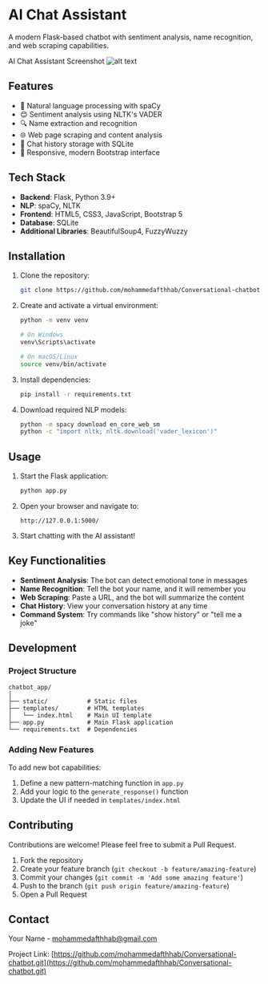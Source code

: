 # AI Chat Assistant

A modern Flask-based chatbot with sentiment analysis, name recognition, and web scraping capabilities.

AI Chat Assistant Screenshot
![alt text](image.png)

## Features

- 🤖 Natural language processing with spaCy
- 😊 Sentiment analysis using NLTK's VADER
- 🔍 Name extraction and recognition
- 🌐 Web page scraping and content analysis
- 💾 Chat history storage with SQLite
- 📱 Responsive, modern Bootstrap interface

## Tech Stack

- **Backend**: Flask, Python 3.9+
- **NLP**: spaCy, NLTK
- **Frontend**: HTML5, CSS3, JavaScript, Bootstrap 5
- **Database**: SQLite
- **Additional Libraries**: BeautifulSoup4, FuzzyWuzzy

## Installation

1. Clone the repository:
   ```bash
   git clone https://github.com/mohammedafthhab/Conversational-chatbot.git
   
   ```

2. Create and activate a virtual environment:
   ```bash
   python -m venv venv
   
   # On Windows
   venv\Scripts\activate
   
   # On macOS/Linux
   source venv/bin/activate
   ```

3. Install dependencies:
   ```bash
   pip install -r requirements.txt
   ```

4. Download required NLP models:
   ```bash
   python -m spacy download en_core_web_sm
   python -c "import nltk; nltk.download('vader_lexicon')"
   ```

## Usage

1. Start the Flask application:
   ```bash
   python app.py
   ```

2. Open your browser and navigate to:
   ```
   http://127.0.0.1:5000/
   ```

3. Start chatting with the AI assistant!

## Key Functionalities

- **Sentiment Analysis**: The bot can detect emotional tone in messages
- **Name Recognition**: Tell the bot your name, and it will remember you
- **Web Scraping**: Paste a URL, and the bot will summarize the content
- **Chat History**: View your conversation history at any time
- **Command System**: Try commands like "show history" or "tell me a joke"

## Development

### Project Structure

```
chatbot_app/
│
├── static/           # Static files
├── templates/        # HTML templates
│   └── index.html    # Main UI template
├── app.py            # Main Flask application
└── requirements.txt  # Dependencies
```

### Adding New Features

To add new bot capabilities:

1. Define a new pattern-matching function in `app.py`
2. Add your logic to the `generate_response()` function
3. Update the UI if needed in `templates/index.html`



## Contributing

Contributions are welcome! Please feel free to submit a Pull Request.

1. Fork the repository
2. Create your feature branch (`git checkout -b feature/amazing-feature`)
3. Commit your changes (`git commit -m 'Add some amazing feature'`)
4. Push to the branch (`git push origin feature/amazing-feature`)
5. Open a Pull Request

## Contact

Your Name - [mohammedafthhab@gmail.com](mailto:mohammedafthhab@gmail.com)

Project Link: [https://github.com/mohammedafthhab/Conversational-chatbot.git](https://github.com/mohammedafthhab/Conversational-chatbot.git)
